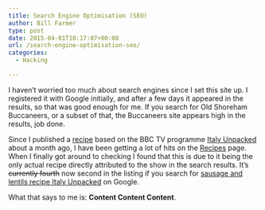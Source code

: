 ```yaml
---
title: Search Engine Optimisation (SEO)
author: Bill Farmer
type: post
date: 2015-04-01T18:17:07+00:00
url: /search-engine-optimisation-seo/
categories:
  - Hacking

---
```

I haven&#8217;t worried too much about search engines since I set this site up. I registered it with Google initially, and after a few days it appeared in the results, so that was good enough for me. If you search for Old Shoreham Buccaneers, or a subset of that, the Buccaneers site appears high in the results, job done.

Since I published a [recipe][1] based on the BBC TV programme [Italy Unpacked][2] about a month ago, I have been getting a lot of hits on the [Recipes][3] page. When I finally got around to checking I found that this is due to it being the only actual recipe directly attributed to the show in the search results. It&#8217;s ~~currently fourth~~ now second in the listing if you search for [sausage and lentils recipe Italy Unpacked][4] on Google.

What that says to me is: **Content Content Content**.

 [1]: sausages-with-green-lentils
 [2]: http://www.bbc.co.uk/programmes/b03pn297
 [3]: categories/recipes
 [4]: https://www.google.co.uk/search?hl=en&q=sausage%20and%20lentils%20recipe%20Italy%20Unpacked
